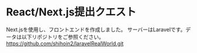 # React/Next.js提出クエスト
Next.jsを使用し、フロントエンドを作成しました。
サーバーはLaravelです。データは以下リポジトリをご参照ください。
https://github.com/shihoin2/laravelRealWorld.git
